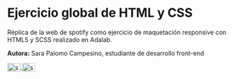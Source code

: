 # Ejercicio global de HTML y CSS 

Réplica de la web de spotify como ejercicio de maquetación responsive con HTML5 y SCSS realizado en Adalab. 

**Autora:** Sara Palomo Campesino, estudiante de desarrollo front-end

<a href="https://linkedin.com/in/sara-palomo-campesino" target="blank"><img align="center" src="https://raw.githubusercontent.com/rahuldkjain/github-profile-readme-generator/master/src/images/icons/Social/linked-in-alt.svg" alt="sara-palomo-campesino" height="20" width="30" /></a><a href="https://instagram.com/saradibujicos" target="blank"> <img align="center" src="https://raw.githubusercontent.com/rahuldkjain/github-profile-readme-generator/master/src/images/icons/Social/instagram.svg" alt="saradibujicos" height="20" width="30" /></a>

